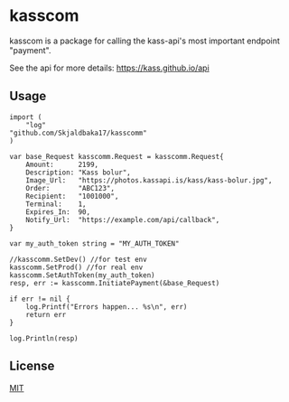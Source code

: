# kasscom

kasscom is a package for calling the kass-api's most important endpoint "payment". 

See the api for more details: https://kass.github.io/api

## Usage

```golang
import (
    "log"
"github.com/Skjaldbaka17/kasscomm"
)

var base_Request kasscomm.Request = kasscomm.Request{
    Amount:      2199,
    Description: "Kass bolur",
    Image_Url:   "https://photos.kassapi.is/kass/kass-bolur.jpg",
    Order:       "ABC123",
    Recipient:   "1001000",
    Terminal:    1,
    Expires_In:  90,
    Notify_Url:  "https://example.com/api/callback",
}

var my_auth_token string = "MY_AUTH_TOKEN"

//kasscomm.SetDev() //for test env
kasscomm.SetProd() //for real env
kasscomm.SetAuthToken(my_auth_token)
resp, err := kasscomm.InitiatePayment(&base_Request)

if err != nil {
    log.Printf("Errors happen... %s\n", err)
    return err
}

log.Println(resp)
```

## License
[MIT](https://choosealicense.com/licenses/mit/)